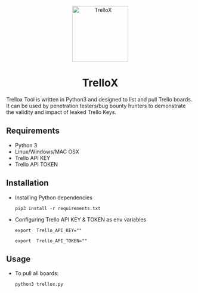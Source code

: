 <p align="center">
  <img width="150" src="https://user-images.githubusercontent.com/55149010/137587382-e791e6bc-9d96-48dc-ace9-b158e76098b6.png" alt="TrelloX">
<h1 align="center">TrelloX</h1>
</p>


Trellox Tool is written in Python3 and designed to list and pull Trello boards. It can be used by penetration testers/bug bounty hunters to demonstrate the validity and impact of leaked Trello Keys.  


## Requirements <br>
* Python 3
* Linux/Windows/MAC OSX
* Trello API KEY
* Trello API TOKEN

## Installation 

* Installing Python dependencies 

   ```pip3 install -r requirements.txt```

* Configuring Trello API KEY & TOKEN as env variables

   ```export  Trello_API_KEY=""```
   
   ```export  Trello_API_TOKEN=""```
 

## Usage

* To pull all boards: 

   ```python3 trellox.py```
   


